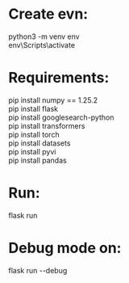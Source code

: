 # Create evn:
python3 -m venv env <br>
env\Scripts\activate 

# Requirements:
pip install numpy == 1.25.2 <br>
pip install flask <br>
pip install googlesearch-python <br>
pip install transformers <br>
pip install torch <br>
pip install datasets <br>
pip install pyvi <br>
pip install pandas <br>

# Run:
flask run
# Debug mode on:
flask run --debug